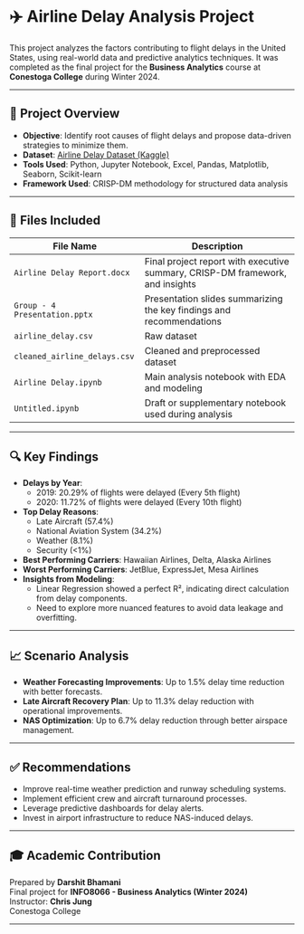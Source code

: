 
# ✈️ Airline Delay Analysis Project

This project analyzes the factors contributing to flight delays in the United States, using real-world data and predictive analytics techniques. It was completed as the final project for the **Business Analytics** course at **Conestoga College** during Winter 2024.

---

## 📌 Project Overview

- **Objective**: Identify root causes of flight delays and propose data-driven strategies to minimize them.
- **Dataset**: [Airline Delay Dataset (Kaggle)](https://www.kaggle.com/datasets/eugeniyosetrov/airline-delays)
- **Tools Used**: Python, Jupyter Notebook, Excel, Pandas, Matplotlib, Seaborn, Scikit-learn
- **Framework Used**: CRISP-DM methodology for structured data analysis

---

## 📁 Files Included

| File Name                      | Description |
|-------------------------------|-------------|
| `Airline Delay Report.docx`   | Final project report with executive summary, CRISP-DM framework, and insights |
| `Group - 4 Presentation.pptx` | Presentation slides summarizing the key findings and recommendations |
| `airline_delay.csv`           | Raw dataset |
| `cleaned_airline_delays.csv`  | Cleaned and preprocessed dataset |
| `Airline Delay.ipynb`         | Main analysis notebook with EDA and modeling |
| `Untitled.ipynb`              | Draft or supplementary notebook used during analysis |

---

## 🔍 Key Findings

- **Delays by Year**:
  - 2019: 20.29% of flights were delayed (Every 5th flight)
  - 2020: 11.72% of flights were delayed (Every 10th flight)
- **Top Delay Reasons**:
  - Late Aircraft (57.4%)
  - National Aviation System (34.2%)
  - Weather (8.1%)
  - Security (<1%)
- **Best Performing Carriers**: Hawaiian Airlines, Delta, Alaska Airlines
- **Worst Performing Carriers**: JetBlue, ExpressJet, Mesa Airlines
- **Insights from Modeling**:
  - Linear Regression showed a perfect R², indicating direct calculation from delay components.
  - Need to explore more nuanced features to avoid data leakage and overfitting.

---

## 📈 Scenario Analysis

- **Weather Forecasting Improvements**: Up to 1.5% delay time reduction with better forecasts.
- **Late Aircraft Recovery Plan**: Up to 11.3% delay reduction with operational improvements.
- **NAS Optimization**: Up to 6.7% delay reduction through better airspace management.

---

## ✅ Recommendations

- Improve real-time weather prediction and runway scheduling systems.
- Implement efficient crew and aircraft turnaround processes.
- Leverage predictive dashboards for delay alerts.
- Invest in airport infrastructure to reduce NAS-induced delays.

---

## 🎓 Academic Contribution

Prepared by **Darshit Bhamani**  
Final project for **INFO8066 - Business Analytics (Winter 2024)**  
Instructor: **Chris Jung**  
Conestoga College

---

